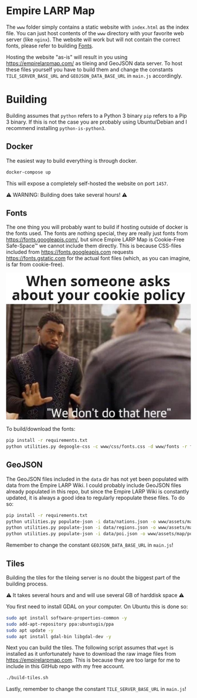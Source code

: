 # Empire LARP Map

The `www` folder simply contains a static website with `index.html` as the index file. You can just host contents of the `www` directory with your favorite web server (like `nginx`). The website will work but will not contain the correct fonts, please refer to building [Fonts](#Fonts).

Hosting the website "as-is" will result in you using https://empirelarpmap.com/ as tileing and GeoJSON data server. To host these files yourself you have to build them and change the constants `TILE_SERVER_BASE_URL` and `GEOJSON_DATA_BASE_URL` in `main.js` accordingly.

# Building

Building assumes that `python` refers to a Python 3 binary `pip` refers to a Pip 3 binary. If this is not the case you are probably using Ubuntu/Debian and I recommend installing `python-is-python3`.

## Docker

The easiest way to build everything is through docker.

```bash
docker-compose up
```

This will expose a completely self-hosted the website on port `1457`.

⚠️ WARNING: Building does take several hours! ⚠️

## Fonts

The one thing you will probably want to build if hosting outside of docker is the fonts used. The fonts are nothing special, they are really just fonts from https://fonts.googleapis.com/, but since Empire LARP Map is Cookie-Free Safe-Space™ we cannot include them directly. This is because CSS-files included from https://fonts.googleapis.com requests https://fonts.gstatic.com for the actual font files (which, as you can imagine, is far from cookie-free).

![meme](/meme.png?raw=true "meme")

To build/download the fonts:

```bash
pip install -r requirements.txt
python utilities.py degoogle-css -c www/css/fonts.css -d www/fonts -r fonts -u "https://fonts.googleapis.com/css2?family=Raleway:ital,wght@0,100;0,200;0,300;0,400;0,500;0,600;0,700;0,800;0,900;1,100;1,200;1,300;1,400;1,500;1,600;1,700;1,800;1,900&display=swap"
```

## GeoJSON

The GeoJSON files included in the `data` dir has not yet been populated with data from the Empire LARP Wiki. I could probably include GeoJSON files already populated in this repo, but since the Empire LARP Wiki is constantly updated, it is always a good idea to regularly repopulate these files. To do so:

```bash
pip install -r requirements.txt
python utilities.py populate-json -i data/nations.json -o www/assets/map/nations.json
python utilities.py populate-json -i data/regions.json -o www/assets/map/regions.json
python utilities.py populate-json -i data/poi.json -o www/assets/map/poi.json
```

Remember to change the constant `GEOJSON_DATA_BASE_URL` in `main.js`!

## Tiles

Building the tiles for the tileing server is no doubt the biggest part of the building process.

⚠️ It takes several hours and and will use several GB of harddisk space ⚠️

You first need to install GDAL on your computer. On Ubuntu this is done so:

```bash
sudo apt install software-properties-common -y
sudo add-apt-repository ppa:ubuntugis/ppa
sudo apt update -y
sudo apt install gdal-bin libgdal-dev -y
```

Next you can build the tiles. The following script assumes that `wget` is installed as it unfortunately have to download the raw image files from https://empirelarpmap.com. This is because they are too large for me to include in this GitHub repo with my free account.

```bash
./build-tiles.sh
```

Lastly, remember to change the constant `TILE_SERVER_BASE_URL` in `main.js`!
